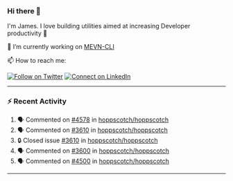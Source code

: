 ### Hi there 👋

I'm James. I love building utilities aimed at increasing Developer productivity :raised_hands: 

🔭 I’m currently working on [MEVN-CLI](https://github.com/madlabsinc/mevn-cli)

📫 How to reach me:

[![Follow on Twitter](https://img.shields.io/badge/--twitter?label=Twitter&logo=Twitter&style=social)](https://twitter.com/james_madhacks) [![Connect on LinkedIn](https://img.shields.io/badge/--linkedin?label=LinkedIn&logo=LinkedIn&style=social)](https://www.linkedin.com/in/jamesgeorge007)

---

### :zap: Recent Activity

<!--START_SECTION:activity-->
1. 🗣 Commented on [#4578](https://github.com/hoppscotch/hoppscotch/issues/4578#issuecomment-2508883336) in [hoppscotch/hoppscotch](https://github.com/hoppscotch/hoppscotch)
2. 🗣 Commented on [#3610](https://github.com/hoppscotch/hoppscotch/issues/3610#issuecomment-2506497676) in [hoppscotch/hoppscotch](https://github.com/hoppscotch/hoppscotch)
3. 🔒 Closed issue [#3610](https://github.com/hoppscotch/hoppscotch/issues/3610) in [hoppscotch/hoppscotch](https://github.com/hoppscotch/hoppscotch)
4. 🗣 Commented on [#3600](https://github.com/hoppscotch/hoppscotch/pull/3600#issuecomment-2506492853) in [hoppscotch/hoppscotch](https://github.com/hoppscotch/hoppscotch)
5. 🗣 Commented on [#4500](https://github.com/hoppscotch/hoppscotch/issues/4500#issuecomment-2506491153) in [hoppscotch/hoppscotch](https://github.com/hoppscotch/hoppscotch)
<!--END_SECTION:activity-->

---

<!--
**jamesgeorge007/jamesgeorge007** is a ✨ _special_ ✨ repository because its `README.md` (this file) appears on your GitHub profile.

Here are some ideas to get you started:

- 🌱 I’m currently learning ...
- 👯 I’m looking to collaborate on ...
- 🤔 I’m looking for help with ...
- 💬 Ask me about ...
- 😄 Pronouns: ...
- ⚡ Fun fact: ...
-->
